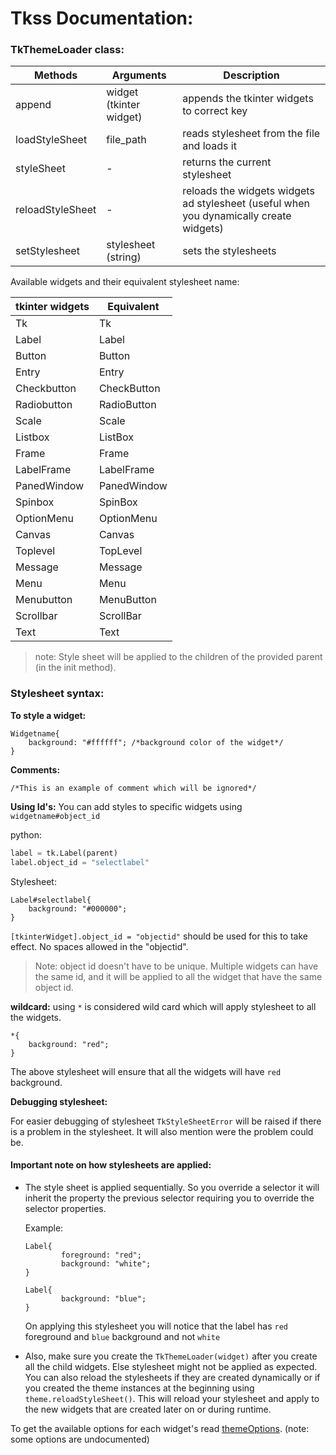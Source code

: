 # Tkss Documentation:

### TkThemeLoader class:


| Methods             |               Arguments     |   Description                                                                          |
| -----------         | -----------                 |-------                                                                                 |
| append              |   widget (tkinter widget)   | appends the tkinter widgets to correct key                                             | 
| loadStyleSheet      |   file_path                 | reads stylesheet from the file and loads it                                            | 
| styleSheet          |   -                         | returns the current stylesheet                                                         | 
| reloadStyleSheet    |   -                         | reloads the widgets widgets ad stylesheet (useful when you dynamically create widgets) | 
| setStylesheet       |   stylesheet (string)       | sets the stylesheets                                                                   | 

Available widgets and their equivalent stylesheet name:

| tkinter widgets     |      Equivalent             |                                                                
| -----------         | -----------                 |
|      Tk             |        Tk                   |
|      Label          |        Label                |
|      Button         |        Button               |
|      Entry          |        Entry                |
|      Checkbutton    |        CheckButton          |
|      Radiobutton    |        RadioButton          |
|      Scale          |        Scale                |
|      Listbox        |        ListBox              |
|      Frame          |        Frame                |
|      LabelFrame     |        LabelFrame           |
|      PanedWindow    |        PanedWindow          |
|      Spinbox        |        SpinBox              |
|      OptionMenu     |        OptionMenu           |
|      Canvas         |        Canvas               |
|      Toplevel       |        TopLevel             |
|      Message        |        Message              |
|      Menu           |        Menu                 |
|      Menubutton     |        MenuButton           |
|      Scrollbar      |        ScrollBar            |
|      Text           |        Text                 |

> note: Style sheet will be applied to the children of the provided parent (in the init method).

### Stylesheet syntax:

**To style a widget:**
```
Widgetname{
    background: "#ffffff"; /*background color of the widget*/
}
```
**Comments:**
```
/*This is an example of comment which will be ignored*/
```

**Using Id's:**
    You can add styles to specific widgets using `widgetname#object_id`

python:
```python
label = tk.Label(parent)
label.object_id = "selectlabel"
```
Stylesheet:
```
Label#selectlabel{
    background: "#000000";
}
```

`[tkinterWidget].object_id = "objectid"` should be used for this to take effect.
No spaces allowed in the "objectid".

>Note: object id doesn't have to be unique. Multiple widgets can have the same id,
> and it will be applied to all the widget that have the same object id.

**wildcard:**
    using `*` is considered wild card which will apply stylesheet to all the widgets.

```
*{
    background: "red";
}
```
The above stylesheet will ensure that all the widgets will have `red` background.

**Debugging stylesheet:**

For easier debugging of stylesheet `TkStyleSheetError` will be raised if there is a problem in the stylesheet. 
It will also mention were the problem could be.

#### Important note on how stylesheets are applied:  
 * The style sheet is applied sequentially. So you override a selector it will inherit the property
    the previous selector requiring you to override the selector properties.
   
    Example:
    ```
    Label{
            foreground: "red";
            background: "white";
    }
        
    Label{
            background: "blue";
    }    
    ```    
    On applying this stylesheet you will notice that the label has `red` foreground and `blue` background and not `white`

* Also, make sure you create the `TkThemeLoader(widget)` after you create all the child widgets. Else stylesheet might not be applied as expected. 
  You can also reload the stylesheets if they are created dynamically or if you created the theme instances at the beginning using `theme.reloadStyleSheet()`. This 
  will reload your stylesheet and apply to the new widgets that are created later on or during runtime.

To get the available options for each widget's read [themeOptions](theme_options.tkss). (note: some options are undocumented)
